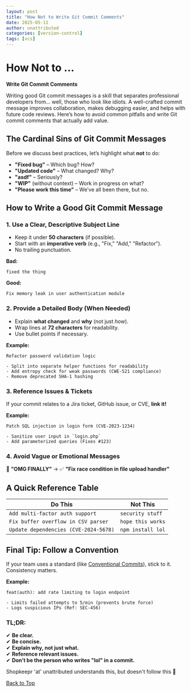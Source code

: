 ```yaml
---
layout: post
title: "How Not to Write Git Commit Comments"
date: 2025-05-11
author: unattributed
categories: [version-control]
tags: [vcs]
---
```


# How Not to ...
**Write Git Commit Comments**

Writing good Git commit messages is a skill that separates professional developers from… well, those who look like idiots. A well-crafted commit message improves collaboration, makes debugging easier, and helps with future code reviews. Here’s how to avoid common pitfalls and write Git commit comments that actually add value.  

## The Cardinal Sins of Git Commit Messages  

Before we discuss best practices, let’s highlight what **not** to do:  

- **"Fixed bug"** – Which bug? How?  
- **"Updated code"** – What changed? Why?  
- **"asdf"** – Seriously?  
- **"WIP"** (without context) – Work in progress on what?  
- **"Please work this time"** – We’ve all been there, but no.  

## How to Write a Good Git Commit Message  

### 1. **Use a Clear, Descriptive Subject Line**  
- Keep it under **50 characters** (if possible).  
- Start with an **imperative verb** (e.g., "Fix," "Add," "Refactor").  
- No trailing punctuation.  

**Bad:**  
```  
fixed the thing  
```  

**Good:**  
```  
Fix memory leak in user authentication module  
```  

### 2. **Provide a Detailed Body (When Needed)**  
- Explain **what changed** and **why** (not just *how*).  
- Wrap lines at **72 characters** for readability.  
- Use bullet points if necessary.  

**Example:**  
```  
Refactor password validation logic  

- Split into separate helper functions for readability  
- Add entropy check for weak passwords (CWE-521 compliance)  
- Remove deprecated SHA-1 hashing  
```  

### 3. **Reference Issues & Tickets**  
If your commit relates to a Jira ticket, GitHub issue, or CVE, **link it!**  

**Example:**  
```  
Patch SQL injection in login form (CVE-2023-1234)  

- Sanitize user input in `login.php`  
- Add parameterized queries (Fixes #123)  
```  

### 4. **Avoid Vague or Emotional Messages**  
🚫 **"OMG FINALLY"** → ✅ **"Fix race condition in file upload handler"**  

## A Quick Reference Table  

<table>  
  <thead>  
    <tr>  
      <th>Do This</th>  
      <th>Not This</th>  
    </tr>  
  </thead>  
  <tbody>  
    <tr>  
      <td><code>Add multi-factor auth support</code></td>  
      <td><code>security stuff</code></td>  
    </tr>  
    <tr>  
      <td><code>Fix buffer overflow in CSV parser</code></td>  
      <td><code>hope this works</code></td>  
    </tr>  
    <tr>  
      <td><code>Update dependencies (CVE-2024-5678)</code></td>  
      <td><code>npm install lol</code></td>  
    </tr>  
  </tbody>  
</table>  

## Final Tip: Follow a Convention  
If your team uses a standard (like [Conventional Commits](https://www.conventionalcommits.org/)), stick to it. Consistency matters.  

**Example:**  
```  
feat(auth): add rate limiting to login endpoint  

- Limits failed attempts to 5/min (prevents brute force)  
- Logs suspicious IPs (Ref: SEC-456)  
```  

### **TL;DR:**  
✔ **Be clear.**  
✔ **Be concise.**  
✔ **Explain why, not just what.**  
✔ **Reference relevant issues.**  
✔ **Don’t be the person who writes "lol" in a commit.**  

Shopkeepr 'at' unattributed understands this, but doesn't follow this 🚀

[Back to Top](#how-not-to-write-git-commit-comments)